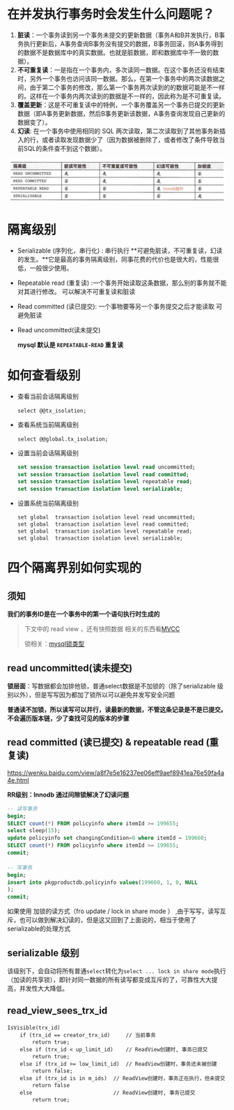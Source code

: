 # 在并发执行事务时会发生什么问题呢？

1. **脏读**：一个事务读到另一个事务未提交的更新数据（事务A和B并发执行，B事务执行更新后，A事务查询B事务没有提交的数据，B事务回滚，则A事务得到的数据不是数据库中的真实数据。也就是脏数据，即和数据库中不一致的数据）。
2. **不可重复读**：一是指在一个事务内，多次读同一数据。在这个事务还没有结束时，另外一个事务也访问该同一数据。那么，在第一个事务中的两次读数据之间，由于第二个事务的修改，那么第一个事务两次读到的的数据可能是不一样的。这样在一个事务内两次读到的数据是不一样的，因此称为是不可重复读。
3. **覆盖更新**：这是不可重复读中的特例，一个事务覆盖另一个事务已提交的更新数据（即A事务更新数据，然后B事务更新该数据，A事务查询发现自己更新的数据变了）。
4. **幻读**: 在一个事务中使用相同的 SQL 两次读取，第二次读取到了其他事务新插入的行，或者读取发现数据少了（因为数据被删除了，或者修改了条件导致当前SQL的条件查不到这个数据）。

![image-20220414170910589](assets/image-20220414170910589.png)

# 隔离级别

* Serializable (序列化，串行化) : 串行执行 **可避免脏读，不可重复读，幻读的发生。**它是最高的事务隔离级别，同事花费的代价也是很大的，性能很低，一般很少使用。

* Repeatable read (重复读) :一个事务开始读取这条数据，那么别的事务就不能对其进行修改。 可以解决不可重复读和脏读

* Read committed (读已提交): 一个事物要等另一个事务提交之后才能读取 可避免脏读 

* Read uncommitted(读未提交) 

  **mysql 默认是 `REPEATABLE-READ` 重复读**

# 如何查看级别

* 查看当前会话隔离级别

  `select @@tx_isolation;`

* 查看系统当前隔离级别

  `select @@global.tx_isolation;`

* 设置当前会话隔离级别

  ```sql
  set session transaction isolation level read uncommitted; 
  set session transaction isolation level read committed;
  set session transaction isolation level repeatable read;
  set session transaction isolation level serializable;
  ```

* 设置系统当前隔离级别

  ```
  set global  transaction isolation level read uncommitted; 
  set global  transaction isolation level read committed;
  set global  transaction isolation level repeatable read;
  set global  transaction isolation level serializable;
  ```

# 四个隔离界别如何实现的

## 须知

**我们的事务ID是在一个事务中的第一个语句执行时生成的**

> 下文中的 read view ，还有快照数据 相关的东西看[MVCC](MVCC.md)
>
> 锁相关：[mysql锁类型](mysql锁类型.md)

## read uncommitted(读未提交) 

**锁层面**：写数据都会加排他锁，普通select数据是不加锁的（除了serializable 级别以外），但是写写因为都加了锁所以可以避免并发写安全问题

**普通读不加锁，所以读写可以并行，读最新的数据，不管这条记录是不是已提交。不会遍历版本链，少了查找可见的版本的步骤**

## read committed (读已提交) & repeatable read (重复读)

https://wenku.baidu.com/view/a8f7e5e16237ee06eff9aef8941ea76e59fa4a4e.html



**RR级别：Innodb 通过间隙锁解决了幻读问题**

```sql
-- 读写事务
begin; 
SELECT count(*) FROM policyinfo where itemId >= 199655;
select sleep(15);
update policyinfo set changingCondition=0 where itemId = 199660;
SELECT count(*) FROM policyinfo where itemId >= 199655;
commit;

-- 写事务
begin;
insert into pkgproductdb.policyinfo values(199660, 1, 0, NULL
);
commit;
```

如果使用 加锁的读方式（fro update / lock in share mode ） ,由于写写，读写互斥，也可以做到解决幻读的，但是这又回到了上面说的，相当于使用了 serializable的处理方式

## serializable 级别

该级别下，会自动将所有普通`select`转化为`select ... lock in share mode`执行（加读的共享锁），即针对同一数据的所有读写都变成互斥的了，可靠性大大提高，并发性大大降低。

## read_view_sees_trx_id

```
IsVisible(trx_id)
    if (trx_id == creator_trx_id)     // 当前事务
        return true;
    else if (trx_id < up_limit_id)    // ReadView创建时, 事务已提交
        return true;
    else if (trx_id >= low_limit_id)  // ReadView创建时，事务还未被创建
        return false;
    else if (trx_id is in m_ids)  // ReadView创建时，事务正在执行，但未提交
        return false
    else                          // ReadView创建时, 事务已提交
        return true;
```
